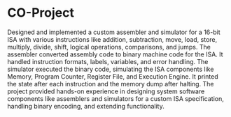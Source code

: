 # CO-Project

Designed and implemented a custom assembler and simulator for a 16-bit ISA with various instructions like addition, subtraction, move, load, store, multiply, divide, shift, logical operations, comparisons, and jumps. The assembler converted assembly code to binary machine code for the ISA. It handled instruction formats, labels, variables, and error handling.
The simulator executed the binary code, simulating the ISA components like Memory, Program Counter, Register File, and Execution Engine. It printed the state after each instruction and the memory dump after halting. The project provided hands-on experience in designing system software components like assemblers and simulators for a custom ISA specification, handling binary encoding, and extending functionality.
